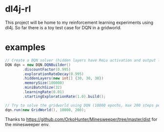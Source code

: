 # dl4j-rl

This project will be home to my reinforcement learning experiments using dl4j.
So far there is a toy test case for DQN in a gridworld.

# examples


```java
// Create a DQN solver (hidden layers have ReLu activation and output layer has softmax activation)
DQN dqn = new DQN.DQNBuilder()
		.discountFactor(0.995)
		.explorationRateDecay(0.995)
		.hiddenLayers(new int[] {30, 30, 30})
		.memorySize(100000)
		.miniBatchSize(32)
		.learningRate(0.01)
		.startingExplorationRate(1.0).build();

// Try to solve the gridworld using DQN (10000 epochs, max 200 steps per epoch)
dqn.run(new GridWorld(), 10000, 200);
```

Thanks to https://github.com/OrkoHunter/Minesweeper/tree/master/dist for the minesweeper env.